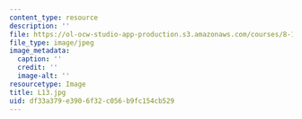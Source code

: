 ```yaml
---
content_type: resource
description: ''
file: https://ol-ocw-studio-app-production.s3.amazonaws.com/courses/8-13-14-experimental-physics-i-ii-junior-lab-fall-2016-spring-2017/df33a379e3906f32c056b9fc154cb529_L13.jpg
file_type: image/jpeg
image_metadata:
  caption: ''
  credit: ''
  image-alt: ''
resourcetype: Image
title: L13.jpg
uid: df33a379-e390-6f32-c056-b9fc154cb529
---
```

